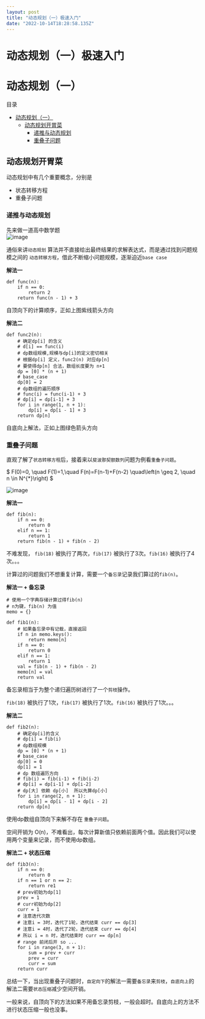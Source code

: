 ```yaml
---
layout: post
title: "动态规划（一）极速入门"
date: "2022-10-14T18:28:58.135Z"
---
```

动态规划（一）极速入门
===========

动态规划（一）
=======

目录

*   [动态规划（一）](#动态规划一)
    *   [动态规划开胃菜](#动态规划开胃菜)
        *   [递推与动态规划](#递推与动态规划)
        *   [重叠子问题](#重叠子问题)

动态规划开胃菜
-------

动态规划中有几个重要概念，分别是

*   状态转移方程
*   重叠子问题

### 递推与动态规划

先来做一道高中数学题  
![image](https://img2022.cnblogs.com/blog/2308437/202210/2308437-20221014234707840-818625470.png)

通俗来讲`动态规划` 算法并不直接给出最终结果的求解表达式，而是通过找到问题规模之间的 `动态转移方程`，借此不断缩小问题规模，逐渐迫近`base case`

**解法一**

    def func(n):
        if n == 0:
            return 2
        return func(n - 1) + 3
    

自顶向下的计算顺序，正如上图紫线箭头方向

**解法二**

    def func2(n):
        # 确定dp[i] 的含义
        # d[i] == func(i)
        # dp数组规模,规模与dp[i]的定义密切相关
        # 根据dp[i] 定义，func2(n) 对应dp[n]
        # 要使得dp[n] 合法，数组长度要为 n+1
        dp = [0] * (n + 1)
        # base_case
        dp[0] = 2
        # dp数组的遍历顺序
        # func(i) = func(i-1) + 3
        # dp[i] = dp[i-1] + 3
        for i in range(1, n + 1):
            dp[i] = dp[i - 1] + 3
        return dp[n]
    

自底向上解法，正如上图绿色箭头方向

### 重叠子问题

直观了解了`状态转移方程`后，接着来以`斐波那契额数列`问题为例看`重叠子问题`。

$ F(0)=0, \\quad F(1)=1,\\quad F(n)=F(n-1)+F(n-2) \\quad\\left(n \\geq 2, \\quad n \\in N^{\*}\\right) $

![image](https://img2022.cnblogs.com/blog/2308437/202210/2308437-20221014234735082-1477029641.png)

**解法一**

    def fib(n):
        if n == 0:
            return 0
        elif n == 1:
            return 1
        return fib(n - 1) + fib(n - 2)
    

不难发现， `fib(18)` 被执行了两次，`fib(17)` 被执行了3次。`fib(16)` 被执行了4次。。。

计算过的问题我们不想重复计算，需要一个`备忘录`记录我们算过的`fib(n)`。

**解法一 + 备忘录**

    # 使用一个字典存储计算过得fib(n)
    # n为键，fib(n) 为值
    memo = {}
    
    def fib1(n):
        # 如果备忘录中有记载，直接返回
        if n in memo.keys():
            return memo[n]
        if n == 0:
            return 0
        elif n == 1:
            return 1
        val = fib(n - 1) + fib(n - 2)
        memo[n] = val
        return val
    

备忘录相当于为整个递归遍历树进行了一个`剪枝`操作。

`fib(18)` 被执行了1次，`fib(17)` 被执行了1次。`fib(16)` 被执行了1次。。。

**解法二**

    def fib2(n):
        # 确定dp[i]的含义
        # dp[i] = fib(i)
        # dp数组规模
        dp = [0] * (n + 1)
        # base_case
        dp[0] = 0
        dp[1] = 1
        # dp 数组遍历方向
        # fib(i) = fib(i-1) + fib(i-2)
        # dp[i] = dp[i-1] + dp[i-2]
        # dp[大] 依赖 dp[小]  所以先算dp[小]
        for i in range(2, n + 1):
            dp[i] = dp[i - 1] + dp[i - 2]
        return dp[n]
    

使用dp数组自顶向下来解不存在 `重叠子问题`。

空间开销为 O(n)，不难看出，每次计算新值只依赖前面两个值。因此我们可以使用两个变量来记录，而不使用dp数组。

**解法二 + 状态压缩**

    def fib3(n):
        if n == 0:
            return 0
        if n == 1 or n == 2:
            return re1
        # prev初始为dp[1]
        prev = 1
        # curr初始为dp[2]
        curr = 1
        # 注意迭代次数
        # 注意i = 3时，迭代了1轮，迭代结束 curr == dp[3]
        # 注意i = 4时，迭代了2轮，迭代结束 curr == dp[4]
        # 所以 i = n 时，迭代结束时 curr == dp[n]
        # range 前闭后开 so ...
        for i in range(3, n + 1):
            sum = prev + curr
            prev = curr
            curr = sum
        return curr
    

总结一下，当出现重叠子问题时，`自定向下`的解法一需要`备忘录`来`剪枝`，`自底向上`的解法二需要`状态压缩`减少空间开销。

一般来说，自顶向下的方法如果不用备忘录剪枝，一般会超时。自底向上的方法不进行状态压缩一般也没事。